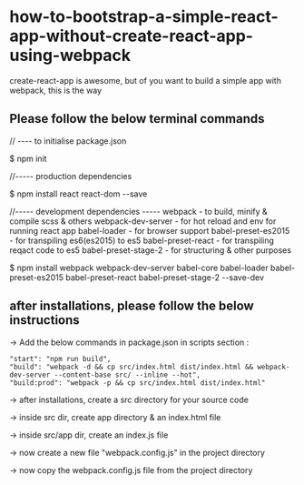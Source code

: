 # how-to-bootstrap-a-simple-react-app-without-create-react-app-using-webpack
create-react-app is awesome, but of you want to build a simple app with webpack, this is the way 

## Please follow the below terminal commands

// ---- to initialise package.json

$ npm init 

//----- production dependencies

$ npm install react react-dom --save

//----- development dependencies -----
webpack - to build, minify & compile scss & others
webpack-dev-server - for hot reload and env for running react app
babel-loader - for browser support
babel-preset-es2015 - for transpiling es6(es2015) to es5
babel-preset-react - for transpiling reqact code to es5
babel-preset-stage-2 - for structuring & other purposes

$ npm install webpack webpack-dev-server babel-core babel-loader babel-preset-es2015 babel-preset-react babel-preset-stage-2 --save-dev 

## after installations, please follow the below instructions

-> Add the below commands in package.json in scripts section :

    "start": "npm run build",
    "build": "webpack -d && cp src/index.html dist/index.html && webpack-dev-server --content-base src/ --inline --hot",
    "build:prod": "webpack -p && cp src/index.html dist/index.html"

-> after installations, create a src directory for your source code

-> inside src dir, create app directory & an index.html file

-> inside src/app dir, create an index.js file

-> now create a new file "webpack.config.js" in the project directory

-> now copy the webpack.config.js file from the project directory
